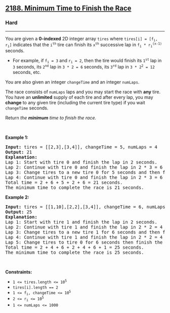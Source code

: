 <h2><a href="https://leetcode.com/problems/minimum-time-to-finish-the-race/">2188. Minimum Time to Finish the Race</a></h2><h3>Hard</h3><hr><div bis_skin_checked="1"><p>You are given a <strong>0-indexed</strong> 2D integer array <code>tires</code> where <code>tires[i] = [f<sub>i</sub>, r<sub>i</sub>]</code> indicates that the <code>i<sup>th</sup></code> tire can finish its <code>x<sup>th</sup></code> successive lap in <code>f<sub>i</sub> * r<sub>i</sub><sup>(x-1)</sup></code> seconds.</p>

<ul>
	<li>For example, if <code>f<sub>i</sub> = 3</code> and <code>r<sub>i</sub> = 2</code>, then the tire would finish its <code>1<sup>st</sup></code> lap in <code>3</code> seconds, its <code>2<sup>nd</sup></code> lap in <code>3 * 2 = 6</code> seconds, its <code>3<sup>rd</sup></code> lap in <code>3 * 2<sup>2</sup> = 12</code> seconds, etc.</li>
</ul>

<p>You are also given an integer <code>changeTime</code> and an integer <code>numLaps</code>.</p>

<p>The race consists of <code>numLaps</code> laps and you may start the race with <strong>any</strong> tire. You have an <strong>unlimited</strong> supply of each tire and after every lap, you may <strong>change</strong> to any given tire (including the current tire type) if you wait <code>changeTime</code> seconds.</p>

<p>Return<em> the <strong>minimum</strong> time to finish the race.</em></p>

<p>&nbsp;</p>
<p><strong class="example">Example 1:</strong></p>

<pre><strong>Input:</strong> tires = [[2,3],[3,4]], changeTime = 5, numLaps = 4
<strong>Output:</strong> 21
<strong>Explanation:</strong> 
Lap 1: Start with tire 0 and finish the lap in 2 seconds.
Lap 2: Continue with tire 0 and finish the lap in 2 * 3 = 6 seconds.
Lap 3: Change tires to a new tire 0 for 5 seconds and then finish the lap in another 2 seconds.
Lap 4: Continue with tire 0 and finish the lap in 2 * 3 = 6 seconds.
Total time = 2 + 6 + 5 + 2 + 6 = 21 seconds.
The minimum time to complete the race is 21 seconds.
</pre>

<p><strong class="example">Example 2:</strong></p>

<pre><strong>Input:</strong> tires = [[1,10],[2,2],[3,4]], changeTime = 6, numLaps = 5
<strong>Output:</strong> 25
<strong>Explanation:</strong> 
Lap 1: Start with tire 1 and finish the lap in 2 seconds.
Lap 2: Continue with tire 1 and finish the lap in 2 * 2 = 4 seconds.
Lap 3: Change tires to a new tire 1 for 6 seconds and then finish the lap in another 2 seconds.
Lap 4: Continue with tire 1 and finish the lap in 2 * 2 = 4 seconds.
Lap 5: Change tires to tire 0 for 6 seconds then finish the lap in another 1 second.
Total time = 2 + 4 + 6 + 2 + 4 + 6 + 1 = 25 seconds.
The minimum time to complete the race is 25 seconds. 
</pre>

<p>&nbsp;</p>
<p><strong>Constraints:</strong></p>

<ul>
	<li><code>1 &lt;= tires.length &lt;= 10<sup>5</sup></code></li>
	<li><code>tires[i].length == 2</code></li>
	<li><code>1 &lt;= f<sub>i</sub>, changeTime &lt;= 10<sup>5</sup></code></li>
	<li><code>2 &lt;= r<sub>i</sub> &lt;= 10<sup>5</sup></code></li>
	<li><code>1 &lt;= numLaps &lt;= 1000</code></li>
</ul>
</div>